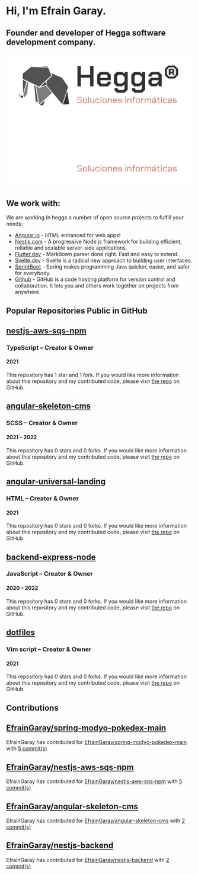 # Hi, I'm Efrain Garay.
## Founder and developer of  Hegga software development company.

![GitHub-Mark-Light](./white_logo.svg#gh-light-mode-only)![GitHub-Mark-Dark ](./dark_logo.svg#gh-dark-mode-only)

## We work with:

We are working In hegga a number of open source projects to fulfill your needs:

- [Angular.io](https://angular.io) - HTML enhanced for web apps!
- [Nestjs.com](https://nestjs.com) - A progressive Node.js framework for building efficient, reliable and scalable server-side applications.
- [Flutter.dev](https://flutter.dev/) - Markdown parser done right. Fast and easy to extend.
- [Svelte.dev](https://svelte.dev/) - Svelte is a radical new approach to building user interfaces.
- [SprintBoot](https://spring.io/) - Spring makes programming Java quicker, easier, and safer for everybody.
- [Github](https://github.com/) - GitHub is a code hosting platform for version control and collaboration. It lets you and others work together on projects from anywhere.



Popular Repositories Public in GitHub
--------------------

[nestjs-aws-sqs-npm](https://github.com/EfrainGaray/nestjs-aws-sqs-npm)
-----------------------------------------------------------------------

### TypeScript – Creator & Owner

#### 2021

This repository has 1 star and 1 fork. If you would like more information about this repository and my contributed code, please visit [the repo](https://github.com/EfrainGaray/nestjs-aws-sqs-npm) on GitHub.

[angular-skeleton-cms](https://github.com/EfrainGaray/angular-skeleton-cms)
---------------------------------------------------------------------------

### SCSS – Creator & Owner

#### 2021 – 2022

This repository has 0 stars and 0 forks. If you would like more information about this repository and my contributed code, please visit [the repo](https://github.com/EfrainGaray/angular-skeleton-cms) on GitHub.

[angular-universal-landing](https://github.com/EfrainGaray/angular-universal-landing)
-------------------------------------------------------------------------------------

### HTML – Creator & Owner

#### 2021

This repository has 0 stars and 0 forks. If you would like more information about this repository and my contributed code, please visit [the repo](https://github.com/EfrainGaray/angular-universal-landing) on GitHub.

[backend-express-node](https://github.com/EfrainGaray/backend-express-node)
---------------------------------------------------------------------------

### JavaScript – Creator & Owner

#### 2020 – 2022

This repository has 0 stars and 0 forks. If you would like more information about this repository and my contributed code, please visit [the repo](https://github.com/EfrainGaray/backend-express-node) on GitHub.

[dotfiles](https://github.com/EfrainGaray/dotfiles)
---------------------------------------------------

### Vim script – Creator & Owner

#### 2021

This repository has 0 stars and 0 forks. If you would like more information about this repository and my contributed code, please visit [the repo](https://github.com/EfrainGaray/dotfiles) on GitHub.

Contributions
-------------

[EfrainGaray/spring-modyo-pokedex-main](https://github.com/EfrainGaray/spring-modyo-pokedex-main)
-------------------------------------------------------------------------------------------------

EfrainGaray has contributed for [EfrainGaray/spring-modyo-pokedex-main](https://github.com/EfrainGaray/spring-modyo-pokedex-main) with [5 commit(s)](https://github.com/EfrainGaray/spring-modyo-pokedex-main/commits?author=EfrainGaray)

[EfrainGaray/nestjs-aws-sqs-npm](https://github.com/EfrainGaray/nestjs-aws-sqs-npm)
-----------------------------------------------------------------------------------

EfrainGaray has contributed for [EfrainGaray/nestjs-aws-sqs-npm](https://github.com/EfrainGaray/nestjs-aws-sqs-npm) with [5 commit(s)](https://github.com/EfrainGaray/nestjs-aws-sqs-npm/commits?author=EfrainGaray)

[EfrainGaray/angular-skeleton-cms](https://github.com/EfrainGaray/angular-skeleton-cms)
---------------------------------------------------------------------------------------

EfrainGaray has contributed for [EfrainGaray/angular-skeleton-cms](https://github.com/EfrainGaray/angular-skeleton-cms) with [2 commit(s)](https://github.com/EfrainGaray/angular-skeleton-cms/commits?author=EfrainGaray)

[EfrainGaray/nestjs-backend](https://github.com/EfrainGaray/nestjs-backend)
---------------------------------------------------------------------------

EfrainGaray has contributed for [EfrainGaray/nestjs-backend](https://github.com/EfrainGaray/nestjs-backend) with [2 commit(s)](https://github.com/EfrainGaray/nestjs-backend/commits?author=EfrainGaray)
